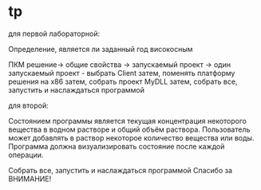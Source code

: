 # tp
для первой лабораторной: 

Определение, является ли заданный год високосным

ПКМ решение-> общие свойства -> запускаемый проект -> один запускаемый проект - выбрать Client
затем, поменять платформу решения на х86
затем, собрать проект MyDLL
затем, собрать все, запустить и наслаждаться программой

для второй: 

Состоянием программы является текущая концентрация
некоторого вещества в водном растворе и общий объём
раствора. Пользователь может добавлять в раствор
некоторое количество вещества или воды. Программа
должна визуализировать состояние после каждой операции.

Cобрать все, запустить и наслаждаться программой
 Спасибо за ВНИМАНИЕ!
